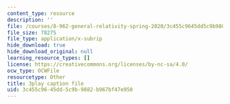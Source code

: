 ```yaml
---
content_type: resource
description: ''
file: /courses/8-962-general-relativity-spring-2020/3c455c9645dd5c9b9882b967bf47e950_6MssatXXAzc.vtt
file_size: 78275
file_type: application/x-subrip
hide_download: true
hide_download_original: null
learning_resource_types: []
license: https://creativecommons.org/licenses/by-nc-sa/4.0/
ocw_type: OCWFile
resourcetype: Other
title: 3play caption file
uid: 3c455c96-45dd-5c9b-9882-b967bf47e950
---
```

